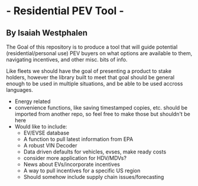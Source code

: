 # - Residential PEV Tool - 
## By Isaiah Westphalen
<p>
The Goal of this repository is to produce a tool that will guide potential (residential/personal use) PEV buyers on what options are available to them, navigating incentives, and other misc. bits of info. 

Like fleets we should have the goal of presenting a product to stake holders, however the library built to meet that goal should be general enough to be used in multiple situations, and be able to be used accross languages. 
</p>

- Energy related
- convenience functions, like saving timestamped copies, etc. should be imported from another repo, so feel free to make those but shouldn't be here
- Would like to include:
  - EV/EVSE database
  - A function to pull latest information from EPA
  - A robust VIN Decoder 
  - Data driven defaults for vehicles, evses, make ready costs
  - consider more application for HDV/MDVs?
  - News about EVs/incorporate incentives
  - A way to pull incentives for a specific US region
  - Should somehow include supply chain issues/forecasting
